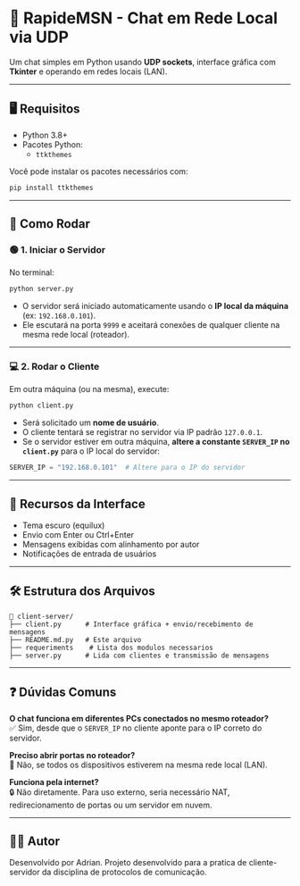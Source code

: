 # 💬 RapideMSN - Chat em Rede Local via UDP

Um chat simples em Python usando **UDP sockets**, interface gráfica com **Tkinter** e operando em redes locais (LAN).

---

## 🖥️ Requisitos

- Python 3.8+
- Pacotes Python:
  - `ttkthemes`

Você pode instalar os pacotes necessários com:

```bash
pip install ttkthemes 
```

---

## 🚀 Como Rodar

### 🟢 1. Iniciar o Servidor

No terminal:

```bash
python server.py
```

- O servidor será iniciado automaticamente usando o **IP local da máquina** (ex: `192.168.0.101`).
- Ele escutará na porta `9999` e aceitará conexões de qualquer cliente na mesma rede local (roteador).

---

### 💻 2. Rodar o Cliente

Em outra máquina (ou na mesma), execute:

```bash
python client.py
```

- Será solicitado um **nome de usuário**.
- O cliente tentará se registrar no servidor via IP padrão `127.0.0.1`.
- Se o servidor estiver em outra máquina, **altere a constante `SERVER_IP` no `client.py`** para o IP local do servidor:

```python
SERVER_IP = "192.168.0.101"  # Altere para o IP do servidor
```

---

## 🎨 Recursos da Interface

- Tema escuro (equilux)
- Envio com Enter ou Ctrl+Enter
- Mensagens exibidas com alinhamento por autor
- Notificações de entrada de usuários

---

## 🛠️ Estrutura dos Arquivos

```
📁 client-server/
├── client.py      # Interface gráfica + envio/recebimento de mensagens
├── README.md.py   # Este arquivo
├── requeriments    # Lista dos modulos necessarios
├── server.py      # Lida com clientes e transmissão de mensagens   
```

---

## ❓ Dúvidas Comuns

**O chat funciona em diferentes PCs conectados no mesmo roteador?**  
✅ Sim, desde que o `SERVER_IP` no cliente aponte para o IP correto do servidor.

**Preciso abrir portas no roteador?**  
🚫 Não, se todos os dispositivos estiverem na mesma rede local (LAN).

**Funciona pela internet?**  
🔒 Não diretamente. Para uso externo, seria necessário NAT, redirecionamento de portas ou um servidor em nuvem.

---

## 🧑‍💻 Autor

Desenvolvido por Adrian. Projeto desenvolvido para a pratica de cliente-servidor da disciplina de protocolos de comunicação.
